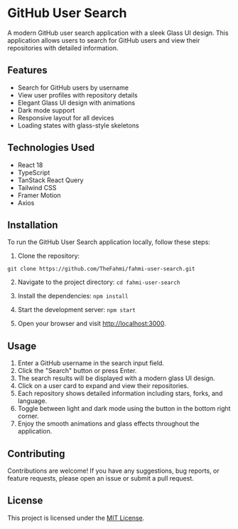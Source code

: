 # GitHub User Search

A modern GitHub user search application with a sleek Glass UI design. This application allows users to search for GitHub users and view their repositories with detailed information.

## Features

- Search for GitHub users by username
- View user profiles with repository details
- Elegant Glass UI design with animations
- Dark mode support
- Responsive layout for all devices
- Loading states with glass-style skeletons

## Technologies Used

- React 18
- TypeScript
- TanStack React Query
- Tailwind CSS
- Framer Motion
- Axios

## Installation

To run the GitHub User Search application locally, follow these steps:

1. Clone the repository:

`git clone https://github.com/TheFahmi/fahmi-user-search.git`

2. Navigate to the project directory:
`cd fahmi-user-search`

3. Install the dependencies:
`npm install`

4. Start the development server:
`npm start`

5. Open your browser and visit [http://localhost:3000](http://localhost:3000).

## Usage

1. Enter a GitHub username in the search input field.
2. Click the "Search" button or press Enter.
3. The search results will be displayed with a modern glass UI design.
4. Click on a user card to expand and view their repositories.
5. Each repository shows detailed information including stars, forks, and language.
6. Toggle between light and dark mode using the button in the bottom right corner.
7. Enjoy the smooth animations and glass effects throughout the application.

## Contributing

Contributions are welcome! If you have any suggestions, bug reports, or feature requests, please open an issue or submit a pull request.

## License

This project is licensed under the [MIT License](LICENSE).